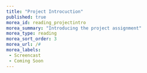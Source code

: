 ```yaml
---
title: "Project Introcuction"
published: true
morea_id: reading_projectintro
morea_summary: "Introducing the project assignment"
morea_type: reading
morea_sort_order: 3
morea_url: /#
morea_labels:
 - Screencast
 - Coming Soon
---
```


<!-- TODO -->
